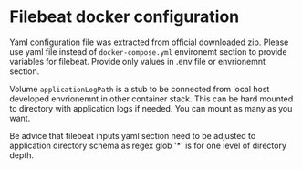 # Filebeat docker configuration

Yaml configuration file was extracted from official downloaded zip. Please use yaml file instead of `docker-compose.yml` environemt section to provide variables for filebeat. Provide only values in .env file or envrionemnt section. 

Volume `applicationLogPath` is a stub to be connected from local host developed envrionemnt in other container stack. This can be hard mounted to directory with application logs if needed. You can mount as many as you want. 

Be advice that filebeat inputs yaml section need to be adjusted to  application directory schema as regex glob '\*' is for one level of directory depth.
